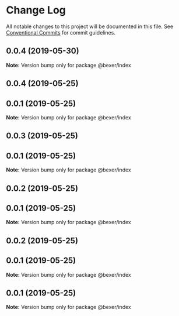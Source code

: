 # Change Log

All notable changes to this project will be documented in this file.
See [Conventional Commits](https://conventionalcommits.org) for commit guidelines.

## 0.0.4 (2019-05-30)

**Note:** Version bump only for package @bexer/index





## 0.0.4 (2019-05-25)



## 0.0.1 (2019-05-25)

**Note:** Version bump only for package @bexer/index





## 0.0.3 (2019-05-25)



## 0.0.1 (2019-05-25)

**Note:** Version bump only for package @bexer/index





## 0.0.2 (2019-05-25)



## 0.0.1 (2019-05-25)

**Note:** Version bump only for package @bexer/index





## 0.0.2 (2019-05-25)



## 0.0.1 (2019-05-25)

**Note:** Version bump only for package @bexer/index





## 0.0.1 (2019-05-25)

**Note:** Version bump only for package @bexer/index
